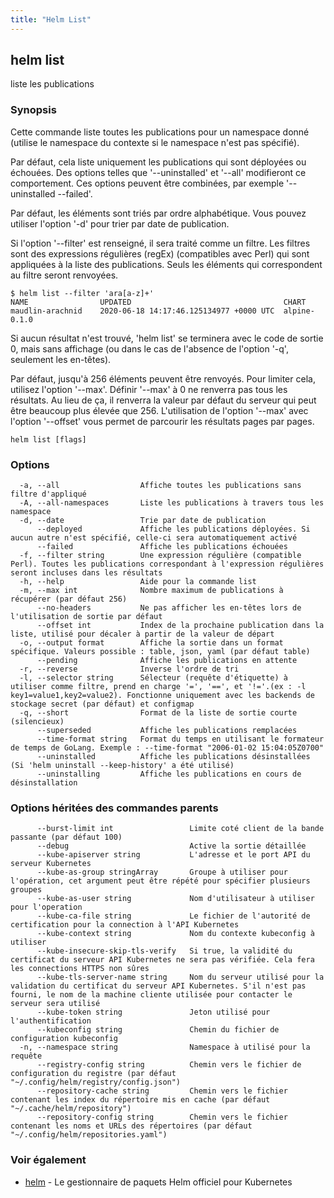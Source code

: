 ```yaml
---
title: "Helm List"
---
```


## helm list

liste les publications

### Synopsis

Cette commande liste toutes les publications pour un namespace donné (utilise le namespace du contexte si le namespace n'est pas spécifié).

Par défaut, cela liste uniquement les publications qui sont déployées ou échouées. Des options telles que '--uninstalled' et '--all' modifieront ce comportement. Ces options peuvent être combinées, par exemple '--uninstalled --failed'.

Par défaut, les éléments sont triés par ordre alphabétique. Vous pouvez utiliser l'option '-d' pour trier par date de publication.

Si l'option '--filter' est renseigné, il sera traité comme un filtre. Les filtres sont des expressions régulières (regEx) (compatibles avec Perl) qui sont appliquées à la liste des publications. Seuls les éléments qui correspondent au filtre seront renvoyées. 

    $ helm list --filter 'ara[a-z]+'
    NAME                UPDATED                                  CHART
    maudlin-arachnid    2020-06-18 14:17:46.125134977 +0000 UTC  alpine-0.1.0

Si aucun résultat n'est trouvé, 'helm list' se terminera avec le code de sortie 0, mais sans affichage (ou dans le cas de l'absence de l'option '-q', seulement les en-têtes).

Par défaut, jusqu'à 256 éléments peuvent être renvoyés. Pour limiter cela, utilisez l'option '--max'.
Définir '--max' à 0 ne renverra pas tous les résultats. Au lieu de ça, il renverra la valeur par défaut du serveur qui peut être beaucoup plus élevée que 256.
L'utilisation de l'option '--max' avec l'option '--offset' vous permet de parcourir les résultats pages par pages.

```
helm list [flags]
```

### Options

```
  -a, --all                  Affiche toutes les publications sans filtre d'appliqué
  -A, --all-namespaces       Liste les publications à travers tous les namespace
  -d, --date                 Trie par date de publication
      --deployed             Affiche les publications déployées. Si aucun autre n'est spécifié, celle-ci sera automatiquement activé
      --failed               Affiche les publications échouées
  -f, --filter string        Une expression régulière (compatible Perl). Toutes les publications correspondant à l'expression régulières seront incluses dans les résultats
  -h, --help                 Aide pour la commande list
  -m, --max int              Nombre maximum de publications à récupérer (par défaut 256)
      --no-headers           Ne pas afficher les en-têtes lors de l'utilisation de sortie par défaut
      --offset int           Index de la prochaine publication dans la liste, utilisé pour décaler à partir de la valeur de départ
  -o, --output format        Affiche la sortie dans un format spécifique. Valeurs possible : table, json, yaml (par défaut table)
      --pending              Affiche les publications en attente
  -r, --reverse              Inverse l'ordre de tri
  -l, --selector string      Sélecteur (requête d'étiquette) à utiliser comme filtre, prend en charge '=', '==', et '!='.(ex : -l key1=value1,key2=value2). Fonctionne uniquement avec les backends de stockage secret (par défaut) et configmap
  -q, --short                Format de la liste de sortie courte (silencieux)
      --superseded           Affiche les publications remplacées
      --time-format string   Format du temps en utilisant le formateur de temps de GoLang. Exemple : --time-format "2006-01-02 15:04:05Z0700"
      --uninstalled          Affiche les publications désinstallées (Si 'helm uninstall --keep-history' a été utilisé)
      --uninstalling         Affiche les publications en cours de désinstallation
```

### Options héritées des commandes parents

```
      --burst-limit int                 Limite coté client de la bande passante (par défaut 100)
      --debug                           Active la sortie détaillée
      --kube-apiserver string           L'adresse et le port API du serveur Kubernetes
      --kube-as-group stringArray       Groupe à utiliser pour l'opération, cet argument peut être répété pour spécifier plusieurs groupes
      --kube-as-user string             Nom d'utilisateur à utiliser pour l'operation
      --kube-ca-file string             Le fichier de l'autorité de certification pour la connection à l'API Kubernetes
      --kube-context string             Nom du contexte kubeconfig à utiliser
      --kube-insecure-skip-tls-verify   Si true, la validité du certificat du serveur API Kubernetes ne sera pas vérifiée. Cela fera les connections HTTPS non sûres
      --kube-tls-server-name string     Nom du serveur utilisé pour la validation du certificat du serveur API Kubernetes. S'il n'est pas fourni, le nom de la machine cliente utilisée pour contacter le serveur sera utilisé
      --kube-token string               Jeton utilisé pour l'authentification
      --kubeconfig string               Chemin du fichier de configuration kubeconfig
  -n, --namespace string                Namespace à utilisé pour la requête
      --registry-config string          Chemin vers le fichier de configuration du registre (par défaut "~/.config/helm/registry/config.json")
      --repository-cache string         Chemin vers le fichier contenant les index du répertoire mis en cache (par défaut "~/.cache/helm/repository")
      --repository-config string        Chemin vers le fichier contenant les noms et URLs des répertoires (par défaut "~/.config/helm/repositories.yaml")
```

### Voir également

* [helm](helm.md) - Le gestionnaire de paquets Helm officiel pour Kubernetes
